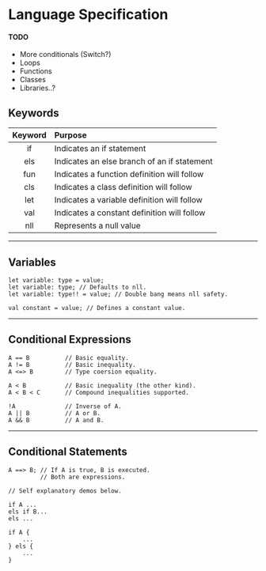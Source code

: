 # Language Specification

#### TODO
- More conditionals (Switch?)
- Loops
- Functions
- Classes
- Libraries..?

## Keywords

| Keyword | Purpose                                     |
|:-------:|:--------------------------------------------|
|   if    | Indicates an if statement                   |
|   els   | Indicates an else branch of an if statement |
|   fun   | Indicates a function definition will follow |
|   cls   | Indicates a class definition will follow    |
|   let   | Indicates a variable definition will follow |
|   val   | Indicates a constant definition will follow |
|   nll   | Represents a null value                     |

---

## Variables
```hyperion
let variable: type = value;
let variable: type; // Defaults to nll.
let variable: type!! = value; // Double bang means nll safety.

val constant = value; // Defines a constant value.
```

---

## Conditional Expressions

```hyperion
A == B          // Basic equality.
A != B          // Basic inequality.
A <=> B         // Type coersion equality.

A < B           // Basic inequality (the other kind).
A < B < C       // Compound inequalities supported.

!A              // Inverse of A.
A || B          // A or B.
A && B          // A and B.
```

---

## Conditional Statements

```hyperion
A ==> B; // If A is true, B is executed.
         // Both are expressions.

// Self explanatory demos below.

if A ...
els if B...
els ...

if A {
    ...
} els {
    ...
}
```
